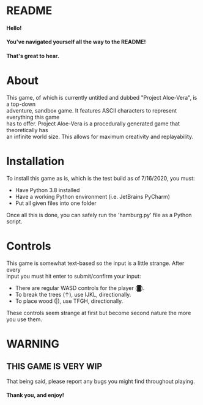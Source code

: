 # README
#### Hello!

#### You've navigated yourself all the way to the README!

#### That's great to hear.
# About
This game, of which is currently untitled and dubbed "Project Aloe-Vera", is a top-down\
adventure, sandbox game. It features ASCII characters to represent everything this game\
has to offer. Project Aloe-Vera is a procedurally generated game that theoretically has\
an infinite world size. This allows for maximum creativity and replayability.


# Installation
To install this game as is, which is the test build as of 7/16/2020, you must:

- Have Python 3.8 installed
- Have a working Python environment (i.e. JetBrains PyCharm)
- Put all given files into one folder

Once all this is done, you can safely run the 'hamburg.py' file as a Python script.

# Controls
This game is somewhat text-based so the input is a little strange. After every\
input you must hit enter to submit/confirm your input:

- There are regular WASD controls for the player (█).
- To break the trees (↑), use IJKL, directionally.
- To place wood (|), use TFGH, directionally.

These controls seem strange at first but become second nature the more you use them.
# WARNING
## THIS GAME IS VERY WIP
That being said, please report any bugs you might find throughout playing.

#### Thank you, and enjoy!
